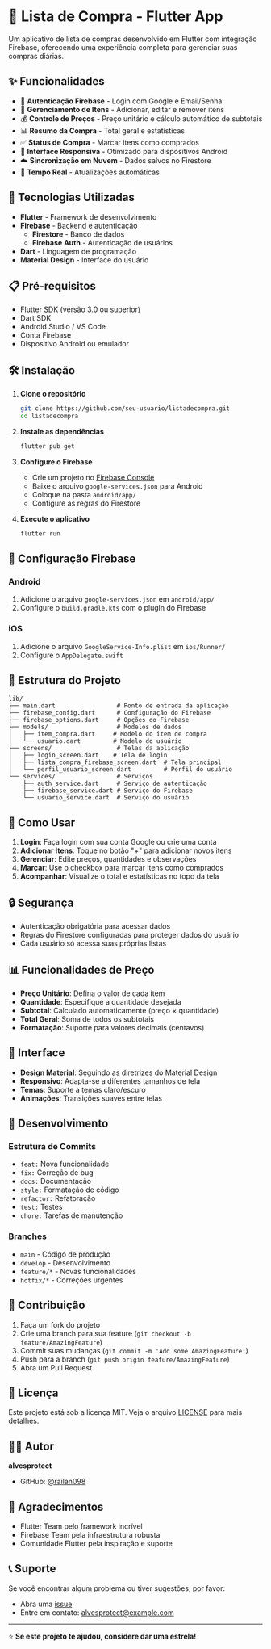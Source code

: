 # 📱 Lista de Compra - Flutter App

Um aplicativo de lista de compras desenvolvido em Flutter com integração Firebase, oferecendo uma experiência completa para gerenciar suas compras diárias.

## ✨ Funcionalidades

- 🔐 **Autenticação Firebase** - Login com Google e Email/Senha
- 📝 **Gerenciamento de Itens** - Adicionar, editar e remover itens
- 💰 **Controle de Preços** - Preço unitário e cálculo automático de subtotais
- 📊 **Resumo da Compra** - Total geral e estatísticas
- ✅ **Status de Compra** - Marcar itens como comprados
- 📱 **Interface Responsiva** - Otimizado para dispositivos Android
- ☁️ **Sincronização em Nuvem** - Dados salvos no Firestore
- 🔄 **Tempo Real** - Atualizações automáticas

## 🚀 Tecnologias Utilizadas

- **Flutter** - Framework de desenvolvimento
- **Firebase** - Backend e autenticação
  - **Firestore** - Banco de dados
  - **Firebase Auth** - Autenticação de usuários
- **Dart** - Linguagem de programação
- **Material Design** - Interface do usuário

## 📋 Pré-requisitos

- Flutter SDK (versão 3.0 ou superior)
- Dart SDK
- Android Studio / VS Code
- Conta Firebase
- Dispositivo Android ou emulador

## 🛠️ Instalação

1. **Clone o repositório**
   ```bash
   git clone https://github.com/seu-usuario/listadecompra.git
   cd listadecompra
   ```

2. **Instale as dependências**
   ```bash
   flutter pub get
   ```

3. **Configure o Firebase**
   - Crie um projeto no [Firebase Console](https://console.firebase.google.com/)
   - Baixe o arquivo `google-services.json` para Android
   - Coloque na pasta `android/app/`
   - Configure as regras do Firestore

4. **Execute o aplicativo**
   ```bash
   flutter run
   ```

## 🔧 Configuração Firebase

### Android
1. Adicione o arquivo `google-services.json` em `android/app/`
2. Configure o `build.gradle.kts` com o plugin do Firebase

### iOS
1. Adicione o arquivo `GoogleService-Info.plist` em `ios/Runner/`
2. Configure o `AppDelegate.swift`

## 📱 Estrutura do Projeto

```
lib/
├── main.dart                 # Ponto de entrada da aplicação
├── firebase_config.dart      # Configuração do Firebase
├── firebase_options.dart     # Opções do Firebase
├── models/                   # Modelos de dados
│   ├── item_compra.dart     # Modelo do item de compra
│   └── usuario.dart         # Modelo do usuário
├── screens/                  # Telas da aplicação
│   ├── login_screen.dart    # Tela de login
│   ├── lista_compra_firebase_screen.dart  # Tela principal
│   └── perfil_usuario_screen.dart         # Perfil do usuário
└── services/                 # Serviços
    ├── auth_service.dart     # Serviço de autenticação
    ├── firebase_service.dart # Serviço do Firebase
    └── usuario_service.dart  # Serviço do usuário
```

## 🎯 Como Usar

1. **Login**: Faça login com sua conta Google ou crie uma conta
2. **Adicionar Itens**: Toque no botão "+" para adicionar novos itens
3. **Gerenciar**: Edite preços, quantidades e observações
4. **Marcar**: Use o checkbox para marcar itens como comprados
5. **Acompanhar**: Visualize o total e estatísticas no topo da tela

## 🔒 Segurança

- Autenticação obrigatória para acessar dados
- Regras do Firestore configuradas para proteger dados do usuário
- Cada usuário só acessa suas próprias listas

## 📊 Funcionalidades de Preço

- **Preço Unitário**: Defina o valor de cada item
- **Quantidade**: Especifique a quantidade desejada
- **Subtotal**: Calculado automaticamente (preço × quantidade)
- **Total Geral**: Soma de todos os subtotais
- **Formatação**: Suporte para valores decimais (centavos)

## 🎨 Interface

- **Design Material**: Seguindo as diretrizes do Material Design
- **Responsivo**: Adapta-se a diferentes tamanhos de tela
- **Temas**: Suporte a temas claro/escuro
- **Animações**: Transições suaves entre telas

## 🚧 Desenvolvimento

### Estrutura de Commits
- `feat:` Nova funcionalidade
- `fix:` Correção de bug
- `docs:` Documentação
- `style:` Formatação de código
- `refactor:` Refatoração
- `test:` Testes
- `chore:` Tarefas de manutenção

### Branches
- `main` - Código de produção
- `develop` - Desenvolvimento
- `feature/*` - Novas funcionalidades
- `hotfix/*` - Correções urgentes

## 🤝 Contribuição

1. Faça um fork do projeto
2. Crie uma branch para sua feature (`git checkout -b feature/AmazingFeature`)
3. Commit suas mudanças (`git commit -m 'Add some AmazingFeature'`)
4. Push para a branch (`git push origin feature/AmazingFeature`)
5. Abra um Pull Request

## 📄 Licença

Este projeto está sob a licença MIT. Veja o arquivo [LICENSE](LICENSE) para mais detalhes.

## 👨‍💻 Autor

**alvesprotect**
- GitHub: [@railan098](https://github.com/railan098)

## 🙏 Agradecimentos

- Flutter Team pelo framework incrível
- Firebase Team pela infraestrutura robusta
- Comunidade Flutter pela inspiração e suporte

## 📞 Suporte

Se você encontrar algum problema ou tiver sugestões, por favor:
- Abra uma [issue](https://github.com/seu-usuario/listadecompra/issues)
- Entre em contato: alvesprotect@example.com

---

⭐ **Se este projeto te ajudou, considere dar uma estrela!**
